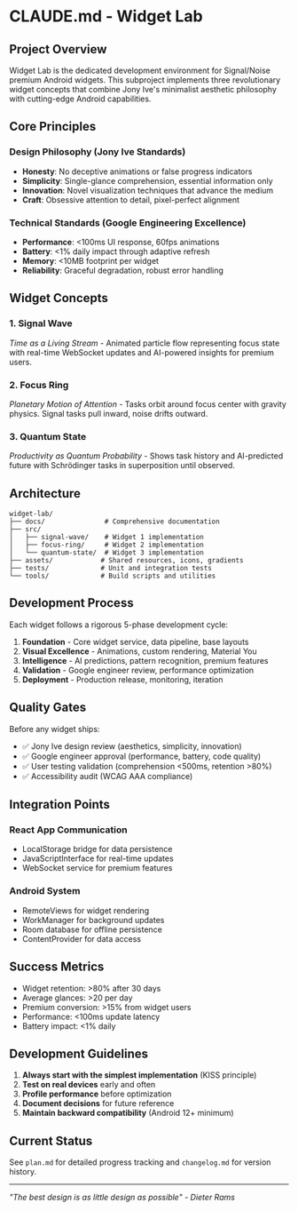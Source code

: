 # CLAUDE.md - Widget Lab

## Project Overview

Widget Lab is the dedicated development environment for Signal/Noise premium Android widgets. This subproject implements three revolutionary widget concepts that combine Jony Ive's minimalist aesthetic philosophy with cutting-edge Android capabilities.

## Core Principles

### Design Philosophy (Jony Ive Standards)
- **Honesty**: No deceptive animations or false progress indicators
- **Simplicity**: Single-glance comprehension, essential information only
- **Innovation**: Novel visualization techniques that advance the medium
- **Craft**: Obsessive attention to detail, pixel-perfect alignment

### Technical Standards (Google Engineering Excellence)
- **Performance**: <100ms UI response, 60fps animations
- **Battery**: <1% daily impact through adaptive refresh
- **Memory**: <10MB footprint per widget
- **Reliability**: Graceful degradation, robust error handling

## Widget Concepts

### 1. Signal Wave
*Time as a Living Stream* - Animated particle flow representing focus state with real-time WebSocket updates and AI-powered insights for premium users.

### 2. Focus Ring
*Planetary Motion of Attention* - Tasks orbit around focus center with gravity physics. Signal tasks pull inward, noise drifts outward.

### 3. Quantum State
*Productivity as Quantum Probability* - Shows task history and AI-predicted future with Schrödinger tasks in superposition until observed.

## Architecture

```
widget-lab/
├── docs/               # Comprehensive documentation
├── src/
│   ├── signal-wave/    # Widget 1 implementation
│   ├── focus-ring/     # Widget 2 implementation
│   └── quantum-state/  # Widget 3 implementation
├── assets/            # Shared resources, icons, gradients
├── tests/             # Unit and integration tests
└── tools/             # Build scripts and utilities
```

## Development Process

Each widget follows a rigorous 5-phase development cycle:

1. **Foundation** - Core widget service, data pipeline, base layouts
2. **Visual Excellence** - Animations, custom rendering, Material You
3. **Intelligence** - AI predictions, pattern recognition, premium features
4. **Validation** - Google engineer review, performance optimization
5. **Deployment** - Production release, monitoring, iteration

## Quality Gates

Before any widget ships:
- ✅ Jony Ive design review (aesthetics, simplicity, innovation)
- ✅ Google engineer approval (performance, battery, code quality)
- ✅ User testing validation (comprehension <500ms, retention >80%)
- ✅ Accessibility audit (WCAG AAA compliance)

## Integration Points

### React App Communication
- LocalStorage bridge for data persistence
- JavaScriptInterface for real-time updates
- WebSocket service for premium features

### Android System
- RemoteViews for widget rendering
- WorkManager for background updates
- Room database for offline persistence
- ContentProvider for data access

## Success Metrics

- Widget retention: >80% after 30 days
- Average glances: >20 per day
- Premium conversion: >15% from widget users
- Performance: <100ms update latency
- Battery impact: <1% daily

## Development Guidelines

1. **Always start with the simplest implementation** (KISS principle)
2. **Test on real devices** early and often
3. **Profile performance** before optimization
4. **Document decisions** for future reference
5. **Maintain backward compatibility** (Android 12+ minimum)

## Current Status

See `plan.md` for detailed progress tracking and `changelog.md` for version history.

---

*"The best design is as little design as possible" - Dieter Rams*